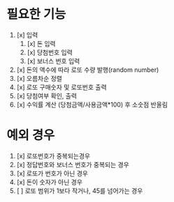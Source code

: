 # 필요한 기능

1. [x] 입력
   1. [x] 돈 입력
   2. [x] 당첨번호 입력
   3. [x] 보너스 번호 입력
2. [x] 돈의 액수에 따라 로또 수량 발행(random number)
3. [x] 오름차순 정렬
4. [x] 로또 구매숫자 및 로또번호 출력
5. [x] 당첨여부 확인, 출력
6. [x] 수익률 계산 (당첨금액/사용금액\*100) 후 소숫점 반올림

# 예외 경우

1. [x] 로또번호가 중복되는경우
2. [x] 정답번호와 보너스 번호가 중복되는 경우
3. [x] 로또가 번호가 아닌 경우
4. [x] 돈이 숫자가 아닌 경우
5. [ ] 로또 범위가 1보다 작거나, 45를 넘어가는 경우

